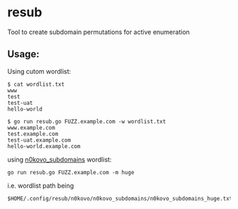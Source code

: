 # resub
Tool to create subdomain permutations for active enumeration

## Usage:

Using cutom wordlist:

```
$ cat wordlist.txt 
www
test
test-uat
hello-world

$ go run resub.go FUZZ.example.com -w wordlist.txt 
www.example.com
test.example.com
test-uat.example.com
hello-world.example.com
```

using [n0kovo_subdomains](https://github.com/n0kovo/n0kovo_subdomains) wordlist:

```
go run resub.go FUZZ.example.com -m huge
```

i.e. wordlist path being

```
$HOME/.config/resub/n0kovo/n0kovo_subdomains/n0kovo_subdomains_huge.txt
```

